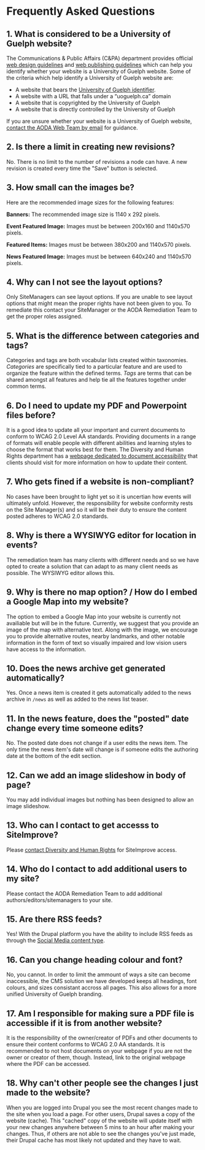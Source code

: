 # Frequently Asked Questions
## 1. What is considered to be a University of Guelph website?

The Communications & Public Affairs (C&PA) department provides official [web design guidelines](http://www.uoguelph.ca/web/styleguide/) and [web publishing guidelines](http://www.uoguelph.ca/web/publishing/) which can help you identify whether your website is a University of Guelph website. Some of the criteria which help identify a University of Guelph website are:

* A website that bears the [University of Guelph identifier](http://www.uoguelph.ca/web/styleguide/#identifier).
* A website with a URL that falls under a “uoguelph.ca” domain
* A website that is copyrighted by the University of Guelph
* A website that is directly controlled by the University of Guelph

If you are unsure whether your website is a University of Guelph website, [contact the AODA Web Team by email](aodaweb@uoguelph.ca) for guidance.

## 2. Is there a limit in creating new revisions?

No. There is no limit to the number of revisions a node can have. A new revision is created every time the "Save" button is selected.

## 3. How small can the images be?

Here are the recommended image sizes for the following features:

**Banners:** The recommended image size is 1140 x 292 pixels.

**Event Featured Image:** Images must be between 200x160 and 1140x570 pixels.

**Featured Items:** Images must be between 380x200 and 1140x570 pixels.

**News Featured Image:** Images must be between 640x240 and 1140x570 pixels.

## 4. Why can I not see the layout options?

Only SiteManagers can see layout options. If you are unable to see layout options that might mean the proper rights have not been given to you. To remediate this contact your SiteManager or the AODA Remediation Team to get the proper roles assigned.

## 5. What is the difference between categories and tags?

Categories and tags are both vocabular lists created within taxonomies. *Categories* are specifically tied to a particular feature and are used to organize the feature within the defined terms. *Tags* are terms that can be shared amongst all features and help tie all the features together under common terms.

## 6. Do I need to update my PDF and Powerpoint files before?

It is a good idea to update all your important and current documents to conform to WCAG 2.0 Level AA standards. Providing documents in a range of formats will enable people with different abilities and learning styles to choose the format that works best for them. The Diversity and Human Rights department has a [webpage dedicated to document accessibility](https://www.uoguelph.ca/diversity-human-rights/accessibility/information-and-communication-document-accessibility) that clients should visit for more information on how to update their content.

## 7. Who gets fined if a website is non-compliant?

No cases have been brought to light yet so it is uncertian how events will ultimately unfold. However, the responsibility for website conformity rests on the Site Manager(s) and so it will be their duty to ensure the  content posted adheres to WCAG 2.0 standards.

## 8. Why is there a WYSIWYG editor for location in events?

The remediation team has many clients with different needs and so we have opted to create a solution that can adapt to as many client needs as possible. The WYSIWYG editor allows this.

## 9. Why is there no map option? / How do I embed a Google Map into my website?

The option to embed a Google Map into your website is currently not availiable but will be in the future. Currently, we suggest that you provide an image of the map with alternative text. Along with the image, we encourage you to provide alternative routes, nearby landmarks, and other notable information in the form of text so visually impaired and low vision users have access to the information.

## 10. Does the news archive get generated automatically?

Yes. Once a news item is created it gets automatically added to the news archive in `/news` as well as added to the news list teaser.

## 11. In the news feature, does the "posted" date change every time someone edits?

No. The posted date does not change if a user edits the news item. The only time the news item's date will change is if someone edits the authoring date at the bottom of the edit section.

## 12. Can we add an image slideshow in body of page?

You may add individual images but nothing has been designed to allow an image slideshow.

## 13. Who can I contact to get accesss to SiteImprove?

Please [contact Diversity and Human Rights](https://www.uoguelph.ca/diversity-human-rights/accessibility/) for SiteImprove access. 

## 14. Who do I contact to add additional users to my site?

Please contact the AODA Remediation Team to add additional authors/editors/sitemanagers to your site.

## 15. Are there RSS feeds?

Yes! With the Drupal platform you have the ability to include RSS feeds as through the [Social Media content type](features/howto-socialmedia.md).

## 16. Can you change heading colour and font?

No, you cannot. In order to limit the ammount of ways a site can become inaccessible, the CMS solution we have developed keeps all headings, font colours, and sizes consistant accross all pages. This also allows for a more unified University of Guelph branding.

## 17. Am I responsible for making sure a PDF file is accessible if it is from another website?

It is the responsibility of the owner/creator of PDFs and other documents to ensure their content conforms to WCAG 2.0 AA standards. It is recommended to not host documents on your webpage if you are not the owner or creator of them, though. Instead, link to the original webpage where the PDF can be accessed.

## 18. Why can't other people see the changes I just made to the website?

When you are logged into Drupal you see the most recent changes made to the site when you load a page. For other users, Drupal saves a copy of the website (cache). This "cached" copy of the website will update itself with your new changes anywhere between 5 mins to an hour after making your changes. Thus, if others are not able to see the changes you've just made, their Drupal cache has most likely not updated and they have to wait.
